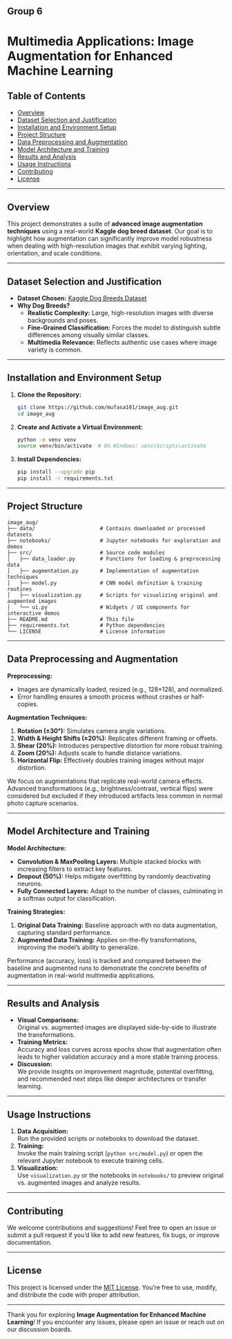 Group 6
---

# Multimedia Applications: Image Augmentation for Enhanced Machine Learning

## Table of Contents
- [Overview](#overview)
- [Dataset Selection and Justification](#dataset-selection-and-justification)
- [Installation and Environment Setup](#installation-and-environment-setup)
- [Project Structure](#project-structure)
- [Data Preprocessing and Augmentation](#data-preprocessing-and-augmentation)
- [Model Architecture and Training](#model-architecture-and-training)
- [Results and Analysis](#results-and-analysis)
- [Usage Instructions](#usage-instructions)
- [Contributing](#contributing)
- [License](#license)

---

## Overview
This project demonstrates a suite of **advanced image augmentation techniques** using a real-world **Kaggle dog breed dataset**. Our goal is to highlight how augmentation can significantly improve model robustness when dealing with high-resolution images that exhibit varying lighting, orientation, and scale conditions.

---

## Dataset Selection and Justification
- **Dataset Chosen:** [Kaggle Dog Breeds Dataset](https://www.kaggle.com/datasets/jessicali9530/stanford-dogs-dataset)  
- **Why Dog Breeds?**  
  - **Realistic Complexity:** Large, high-resolution images with diverse backgrounds and poses.  
  - **Fine-Grained Classification:** Forces the model to distinguish subtle differences among visually similar classes.  
  - **Multimedia Relevance:** Reflects authentic use cases where image variety is common.

---

## Installation and Environment Setup
1. **Clone the Repository:**
   ```bash
   git clone https://github.com/mufasa101/image_aug.git
   cd image_aug
   ```

2. **Create and Activate a Virtual Environment:**
   ```bash
   python -m venv venv
   source venv/bin/activate  # On Windows: venv\Scripts\activate
   ```

3. **Install Dependencies:**
   ```bash
   pip install --upgrade pip
   pip install -r requirements.txt
   ```

---

## Project Structure

```
image_aug/
├── data/                     # Contains downloaded or processed datasets
├── notebooks/                # Jupyter notebooks for exploration and demos
├── src/                      # Source code modules
│   ├── data_loader.py        # Functions for loading & preprocessing data
│   ├── augmentation.py       # Implementation of augmentation techniques
│   ├── model.py              # CNN model definition & training routines
│   ├── visualization.py      # Scripts for visualizing original and augmented images
│   └── ui.py                 # Widgets / UI components for interactive demos
├── README.md                 # This file
├── requirements.txt          # Python dependencies
└── LICENSE                   # License information
```

---

## Data Preprocessing and Augmentation

**Preprocessing:**
- Images are dynamically loaded, resized (e.g., 128×128), and normalized.
- Error handling ensures a smooth process without crashes or half-copies.

**Augmentation Techniques:**
1. **Rotation (±30°):** Simulates camera angle variations.  
2. **Width & Height Shifts (±20%):** Replicates different framing or offsets.  
3. **Shear (20%):** Introduces perspective distortion for more robust training.  
4. **Zoom (20%):** Adjusts scale to handle distance variations.  
5. **Horizontal Flip:** Effectively doubles training images without major distortion.  

We focus on augmentations that replicate real-world camera effects. Advanced transformations (e.g., brightness/contrast, vertical flips) were considered but excluded if they introduced artifacts less common in normal photo capture scenarios.

---

## Model Architecture and Training

**Model Architecture:**
- **Convolution & MaxPooling Layers:** Multiple stacked blocks with increasing filters to extract key features.
- **Dropout (50%):** Helps mitigate overfitting by randomly deactivating neurons.
- **Fully Connected Layers:** Adapt to the number of classes, culminating in a softmax output for classification.

**Training Strategies:**
1. **Original Data Training:** Baseline approach with no data augmentation, capturing standard performance.  
2. **Augmented Data Training:** Applies on-the-fly transformations, improving the model’s ability to generalize.

Performance (accuracy, loss) is tracked and compared between the baseline and augmented runs to demonstrate the concrete benefits of augmentation in real-world multimedia applications.

---

## Results and Analysis

- **Visual Comparisons:**  
  Original vs. augmented images are displayed side-by-side to illustrate the transformations.
- **Training Metrics:**  
  Accuracy and loss curves across epochs show that augmentation often leads to higher validation accuracy and a more stable training process.
- **Discussion:**  
  We provide insights on improvement magnitude, potential overfitting, and recommended next steps like deeper architectures or transfer learning.

---

## Usage Instructions
1. **Data Acquisition:**  
   Run the provided scripts or notebooks to download the dataset.
2. **Training:**  
   Invoke the main training script (`python src/model.py`) or open the relevant Jupyter notebook to execute training cells.
3. **Visualization:**  
   Use `visualization.py` or the notebooks in `notebooks/` to preview original vs. augmented images and analyze results.

---

## Contributing
We welcome contributions and suggestions! Feel free to open an issue or submit a pull request if you’d like to add new features, fix bugs, or improve documentation.

---

## License
This project is licensed under the [MIT License](LICENSE). You’re free to use, modify, and distribute the code with proper attribution.

---

Thank you for exploring **Image Augmentation for Enhanced Machine Learning**! If you encounter any issues, please open an issue or reach out on our discussion boards.
